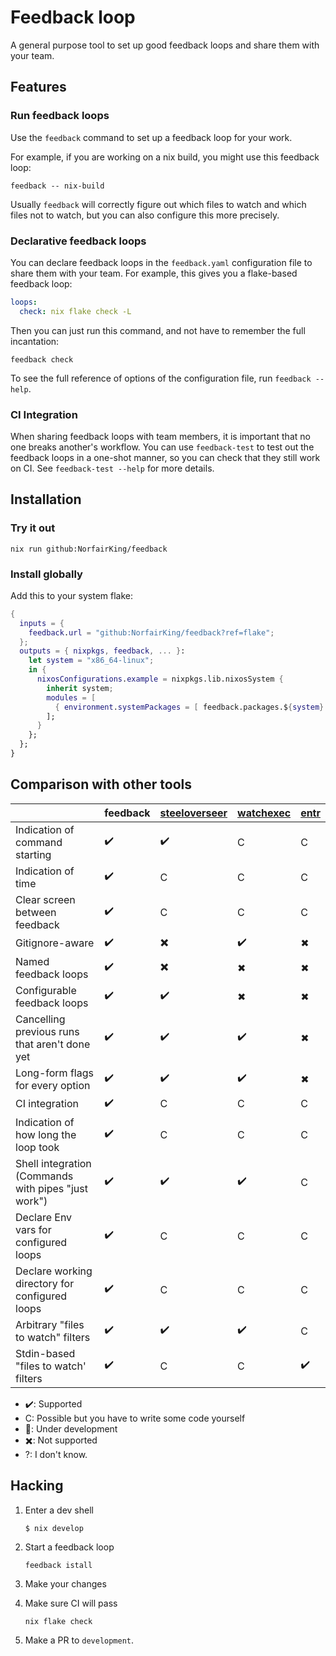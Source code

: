 # Feedback loop

A general purpose tool to set up good feedback loops and share them with your team.

## Features

### Run feedback loops

Use the `feedback` command to set up a feedback loop for your work.

For example, if you are working on a nix build, you might use this feedback loop:

```
feedback -- nix-build
```

Usually `feedback` will correctly figure out which files to watch and which
files not to watch, but you can also configure this more precisely.

### Declarative feedback loops

You can declare feedback loops in the `feedback.yaml` configuration file to share them with your team.
For example, this gives you a flake-based feedback loop:

``` yaml
loops:
  check: nix flake check -L
```

Then you can just run this command, and not have to remember the full incantation:

```
feedback check
```

To see the full reference of options of the configuration file, run `feedback --help`.

### CI Integration

When sharing feedback loops with team members, it is important that no one breaks another's workflow.
You can use `feedback-test` to test out the feedback loops in a one-shot manner, so you can check that they still work on CI.
See `feedback-test --help` for more details.

## Installation

### Try it out

```
nix run github:NorfairKing/feedback
```

### Install globally

Add this to your system flake:

``` nix
{
  inputs = {
    feedback.url = "github:NorfairKing/feedback?ref=flake";
  };
  outputs = { nixpkgs, feedback, ... }:
    let system = "x86_64-linux";
    in {
      nixosConfigurations.example = nixpkgs.lib.nixosSystem {
        inherit system;
        modules = [
          { environment.systemPackages = [ feedback.packages.${system}.default ];
        ];
      }
    };
  };
}
```

## Comparison with other tools

| | feedback | [steeloverseer](https://github.com/schell/steeloverseer) | [watchexec](https://github.com/watchexec/watchexec) | [entr](https://github.com/eradman/entr)
|----|-|-|-|-|
| Indication of command starting | ✔️ | ✔️ | C | C |
| Indication of time | ✔️ | C | C | C |
| Clear screen between feedback | ✔️ | C | C | C |
| Gitignore-aware | ✔️ | ✖️ | ✔️ | ✖ |
| Named feedback loops | ✔️ | ✖️ | ✖ | ✖ |
| Configurable feedback loops | ✔️ | ✔️ | ✖ | ✖ |
| Cancelling previous runs that aren't done yet | ✔️ | ✔️ | ✔️ | ✖ |
| Long-form flags for every option | ✔️ | ✔️ | ✔️ | ✖ |
| CI integration | ✔️ | C | C | C |
| Indication of how long the loop took | ✔️ | C | C | C |
| Shell integration (Commands with pipes "just work") | ✔️ | ✔️ | ✔️ | C |
| Declare Env vars for configured loops | ✔️ | C | C | C |
| Declare working directory for configured loops | ✔️ | C | C | C |
| Arbitrary "files to watch" filters | ✔️ | ✔️ | ✔️ | C |
| Stdin-based "files to watch' filters | ✔️ | C | C | ✔️ |

* ✔️: Supported
* C: Possible but you have to write some code yourself
* 🚧: Under development
* ✖️: Not supported
* ?: I don't know.

## Hacking

1. Enter a dev shell

   ```
   $ nix develop
   ```

2. Start a feedback loop

   ```
   feedback istall
   ```

3. Make your changes

4. Make sure CI will pass

   ```
   nix flake check
   ```

5. Make a PR to `development`.
